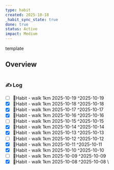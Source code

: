 ```yaml
---
type: habit
created: 2025-10-18
_habit_sync_state: true
done: true
status: Active
impact: Medium
---
```


template
## Overview
```wishmap-habit-monthly
```

### ✍️ Log

- [ ] 🔄Habit - walk 1km 2025-10-19 ^2025-10-19
- [x] 🔄Habit - walk 1km 2025-10-18 ^2025-10-18
- [x] 🔄Habit - walk 1km 2025-10-17 ^2025-10-17
- [x] 🔄Habit - walk 1km 2025-10-16 ^2025-10-16
- [ ] 🔄Habit - walk 1km 2025-10-15 ^2025-10-15
- [x] 🔄Habit - walk 1km 2025-10-14 ^2025-10-14
- [x] 🔄Habit - walk 1km 2025-10-13 ^2025-10-13
- [ ] 🔄Habit - walk 1km 2025-10-12 ^2025-10-12
- [x] 🔄Habit - walk 1km 2025-10-11 ^2025-10-11
- [x] 🔄Habit - walk 1km 2025-10-10 ^2025-10-10
- [ ] 🔄Habit - walk 1km 2025-10-09 ^2025-10-09
- [x] 🔄Habit - walk 1km 2025-10-08 ^2025-10-08
\